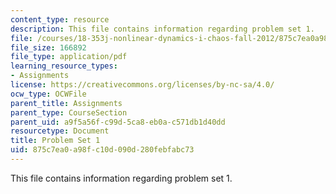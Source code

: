 ```yaml
---
content_type: resource
description: This file contains information regarding problem set 1.
file: /courses/18-353j-nonlinear-dynamics-i-chaos-fall-2012/875c7ea0a98fc10d090d280febfabc73_MIT18_353JF12_pset1.pdf
file_size: 166892
file_type: application/pdf
learning_resource_types:
- Assignments
license: https://creativecommons.org/licenses/by-nc-sa/4.0/
ocw_type: OCWFile
parent_title: Assignments
parent_type: CourseSection
parent_uid: a9f5a56f-c99d-5ca8-eb0a-c571db1d40dd
resourcetype: Document
title: Problem Set 1
uid: 875c7ea0-a98f-c10d-090d-280febfabc73
---
```

This file contains information regarding problem set 1.